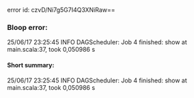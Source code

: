 error id: czvD/Ni7g5G7I4Q3XNiRaw==
### Bloop error:

25/06/17 23:25:45 INFO DAGScheduler: Job 4 finished: show at main.scala:37, took 0,050986 s
#### Short summary: 

25/06/17 23:25:45 INFO DAGScheduler: Job 4 finished: show at main.scala:37, took 0,050986 s